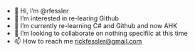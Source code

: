 - 👋 Hi, I’m @rfessler
- 👀 I’m interested in re-learing Github
- 🌱 I’m currently re-learning C# and Github and now AHK
- 💞️ I’m looking to collaborate on nothing specifiic at this time
- 📫 How to reach me rickfessler@gmail.com

<!---
rfessler/rfessler is a ✨ special ✨ repository because its `README.md` (this file) appears on your GitHub profile.
You can click the Preview link to take a look at your changes.
--->
